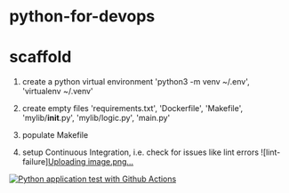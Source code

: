 # python-for-devops

# scaffold

1. create a python virtual environment 'python3 -m venv ~/.env', 'virtualenv ~/.venv'
2. create empty files 'requirements.txt', 'Dockerfile', 'Makefile', 'mylib/__init__.py', 'mylib/logic.py', 'main.py'

3. populate Makefile
4. setup Continuous Integration, i.e. check for issues like lint errors
![lint-failure][Uploading image.png…]()


[![Python application test with Github Actions](https://github.com/sabermaraghi/python-for-devops/actions/workflows/devops.yml/badge.svg)](https://github.com/sabermaraghi/python-for-devops/actions/workflows/devops.yml)

